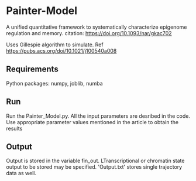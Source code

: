 # Painter-Model
A unified quantitative framework to systematically characterize epigenome regulation and memory. citation: https://doi.org/10.1093/nar/gkac702

Uses Gillespie algorithm to simulate. Ref https://pubs.acs.org/doi/10.1021/j100540a008

## Requirements
Python packages: numpy, joblib, numba

## Run
Run the Painter_Model.py. All the input parameters are desribed in the code. Use appropriate parameter values mentioned in the article to obtain the results

 
## Output
   Output is stored in the variable fin_out. LTranscriptional or chromatin state output to be stored may be specified. 'Output.txt' stores single trajectory data as well.  
   
